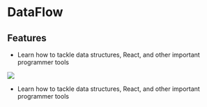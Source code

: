 # DataFlow 

## Features

- Learn how to tackle data structures, React, and other important programmer tools

![](/dataflow5.gif)

- Learn how to tackle data structures, React, and other important programmer tools
